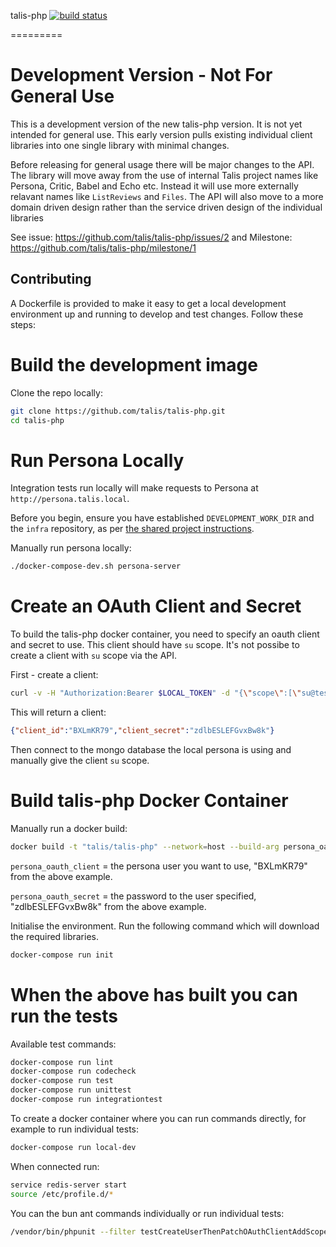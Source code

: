 talis-php [![build status](https://travis-ci.org/talis/talis-php.svg?branch=master)](https://travis-ci.org/talis/talis-php)

=========

# Development Version - Not For General Use

This is a development version of the new talis-php version. It is not yet intended for general use.
This early version pulls existing individual client libraries into one single library with minimal
changes.

Before releasing for general usage there will be major changes to the API. The library will move
away from the use of internal Talis project names like Persona, Critic, Babel and Echo etc.
Instead it will use more externally relavant names like ```ListReviews``` and ```Files```.
The API will also move to a more domain driven design rather than the service driven design
of the individual libraries

See issue: https://github.com/talis/talis-php/issues/2 and Milestone: https://github.com/talis/talis-php/milestone/1

## Contributing

A Dockerfile is provided to make it easy to get a local development environment
up and running to develop and test changes. Follow these steps:

# Build the development image

Clone the repo locally:

```bash
git clone https://github.com/talis/talis-php.git
cd talis-php
```

# Run Persona Locally

Integration tests run locally will make requests to Persona at `http://persona.talis.local`.

Before you begin, ensure you have established `DEVELOPMENT_WORK_DIR` and the `infra` repository, as per [the shared project instructions](https://github.com/talis/infra/wiki).

Manually run persona locally:

```bash
./docker-compose-dev.sh persona-server
```

# Create an OAuth Client and Secret

To build the talis-php docker container, you need to specify an oauth client and secret to use. This client should have `su` scope. It's not possibe to create a client with `su` scope via the API.

First - create a client:

```bash
curl -v -H "Authorization:Bearer $LOCAL_TOKEN" -d "{\"scope\":[\"su@test\"]}" http://persona.talis.local/clients
```

This will return a client:

```json
{"client_id":"BXLmKR79","client_secret":"zdlbESLEFGvxBw8k"}
```

Then connect to the mongo database the local persona is using and manually give the client `su` scope.

# Build talis-php Docker Container

Manually run a docker build:

```bash
docker build -t "talis/talis-php" --network=host --build-arg persona_oauth_client=<persona-user-goes-here> --build-arg persona_oauth_secret=<persona-secret-goes-here> .
```

`persona_oauth_client` = the persona user you want to use, "BXLmKR79" from the above example.

`persona_oauth_secret` =  the password to the user specified, "zdlbESLEFGvxBw8k" from the above example.

Initialise the environment. Run the following command which will download the required libraries.

```bash
docker-compose run init
```

# When the above has built you can run the tests

Available test commands:

```bash
docker-compose run lint
docker-compose run codecheck
docker-compose run test
docker-compose run unittest
docker-compose run integrationtest
```

To create a docker container where you can run commands directly, for example to run individual tests:

```bash
docker-compose run local-dev
```

When connected run:

```bash
service redis-server start
source /etc/profile.d/*
```

You can the bun ant commands individually or run individual tests:

```bash
/vendor/bin/phpunit --filter testCreateUserThenPatchOAuthClientAddScope test/integration/
```
